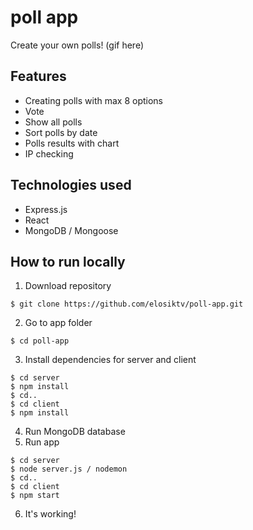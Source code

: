 # poll app

Create your own polls!
(gif here)

## Features

* Creating polls with max 8 options
* Vote
* Show all polls
* Sort polls by date
* Polls results with chart
* IP checking

## Technologies used

* Express.js
* React
* MongoDB / Mongoose

## How to run locally

1. Download repository
```
$ git clone https://github.com/elosiktv/poll-app.git
```
2. Go to app folder
```
$ cd poll-app
```
3. Install dependencies for server and client
```
$ cd server
$ npm install
$ cd..
$ cd client
$ npm install
```
4. Run MongoDB database
5. Run app
```
$ cd server
$ node server.js / nodemon
$ cd..
$ cd client
$ npm start
```
6.  It's working!